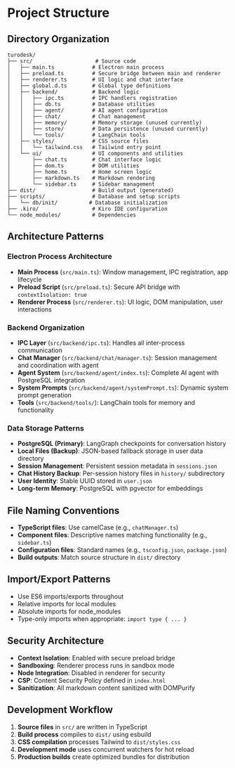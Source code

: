 # Project Structure

## Directory Organization

```
turodesk/
├── src/                    # Source code
│   ├── main.ts            # Electron main process
│   ├── preload.ts         # Secure bridge between main and renderer
│   ├── renderer.ts        # UI logic and chat interface
│   ├── global.d.ts        # Global type definitions
│   ├── backend/           # Backend logic
│   │   ├── ipc.ts         # IPC handlers registration
│   │   ├── db.ts          # Database utilities
│   │   ├── agent/         # AI agent configuration
│   │   ├── chat/          # Chat management
│   │   ├── memory/        # Memory storage (unused currently)
│   │   ├── store/         # Data persistence (unused currently)
│   │   └── tools/         # LangChain tools
│   ├── styles/            # CSS source files
│   │   └── tailwind.css   # Tailwind entry point
│   └── ui/                # UI components and utilities
│       ├── chat.ts        # Chat interface logic
│       ├── dom.ts         # DOM utilities
│       ├── home.ts        # Home screen logic
│       ├── markdown.ts    # Markdown rendering
│       └── sidebar.ts     # Sidebar management
├── dist/                  # Build output (generated)
├── scripts/               # Database and setup scripts
│   └── db/init/          # Database initialization
├── .kiro/                 # Kiro IDE configuration
└── node_modules/          # Dependencies
```

## Architecture Patterns

### Electron Process Architecture
- **Main Process** (`src/main.ts`): Window management, IPC registration, app lifecycle
- **Preload Script** (`src/preload.ts`): Secure API bridge with `contextIsolation: true`
- **Renderer Process** (`src/renderer.ts`): UI logic, DOM manipulation, user interactions

### Backend Organization
- **IPC Layer** (`src/backend/ipc.ts`): Handles all inter-process communication
- **Chat Manager** (`src/backend/chat/manager.ts`): Session management and coordination with agent
- **Agent System** (`src/backend/agent/index.ts`): Complete AI agent with PostgreSQL integration
- **System Prompts** (`src/backend/agent/systemPrompt.ts`): Dynamic system prompt generation
- **Tools** (`src/backend/tools/`): LangChain tools for memory and functionality

### Data Storage Patterns
- **PostgreSQL (Primary)**: LangGraph checkpoints for conversation history
- **Local Files (Backup)**: JSON-based fallback storage in user data directory
- **Session Management**: Persistent session metadata in `sessions.json`
- **Chat History Backup**: Per-session history files in `history/` subdirectory
- **User Identity**: Stable UUID stored in `user.json`
- **Long-term Memory**: PostgreSQL with pgvector for embeddings

## File Naming Conventions

- **TypeScript files**: Use camelCase (e.g., `chatManager.ts`)
- **Component files**: Descriptive names matching functionality (e.g., `sidebar.ts`)
- **Configuration files**: Standard names (e.g., `tsconfig.json`, `package.json`)
- **Build outputs**: Match source structure in `dist/` directory

## Import/Export Patterns

- Use ES6 imports/exports throughout
- Relative imports for local modules
- Absolute imports for node_modules
- Type-only imports when appropriate: `import type { ... }`

## Security Architecture

- **Context Isolation**: Enabled with secure preload bridge
- **Sandboxing**: Renderer process runs in sandbox mode
- **Node Integration**: Disabled in renderer for security
- **CSP**: Content Security Policy defined in `index.html`
- **Sanitization**: All markdown content sanitized with DOMPurify

## Development Workflow

1. **Source files** in `src/` are written in TypeScript
2. **Build process** compiles to `dist/` using esbuild
3. **CSS compilation** processes Tailwind to `dist/styles.css`
4. **Development mode** uses concurrent watchers for hot reload
5. **Production builds** create optimized bundles for distribution